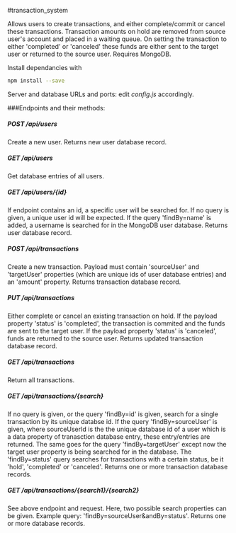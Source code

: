 #transaction_system

Allows users to create transactions, and either complete/commit or cancel these transactions. Transaction amounts on hold are removed from source user's account and placed in a waiting queue. On setting the transaction to either 'completed' or 'canceled' these funds are either sent to the target user or returned to the source user. Requires MongoDB.

Install dependancies with
```bash
npm install --save
```

Server and database URLs and ports: edit *config.js* accordingly.

###Endpoints and their methods:

##### POST /api/users

Create a new user. Returns new user database record.

##### GET /api/users

Get database entries of all users.

##### GET /api/users/{id}

If endpoint contains an id, a specific user will be searched for. If no query is given, a unique user id will be expected. If the query 'findBy=name' is added, a username is searched for in the MongoDB user database. Returns user database record.

##### POST /api/transactions

Create a new transaction. Payload must contain 'sourceUser' and 'targetUser' properties (which are unique ids of user database entries) and an 'amount' property.  Returns transaction database record.

##### PUT /api/transactions

Either complete or cancel an existing transaction on hold. If the payload property 'status' is 'completed', the transaction is commited and the funds are sent to the target user. If the payload property 'status' is 'canceled', funds are returned to the source user. Returns updated transaction database record.

##### GET /api/transactions

Return all transactions.

##### GET /api/transactions/{search}

If no query is given, or the query 'findBy=id' is given, search for a single transaction by its unique databse id. If the query 'findBy=sourceUser' is given, where sourceUserId is the the unique database id of a user which is a data property of tranasction database entry, these entry/entries are returned. The same goes for the query 'findBy=targetUser' except now the target user property is being searched for in the database. The 'findBy=status' query searches for transactions with a certain status, be it 'hold', 'completed' or 'canceled'. Returns one or more transaction database records.

##### GET /api/transactions/{search1}/{search2}

See above endpoint and request. Here, two possible search properties can be given. Example query: 'findBy=sourceUser&andBy=status'. Returns one or more database records.
